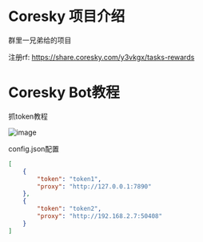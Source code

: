 # Coresky 项目介绍
群里一兄弟给的项目

注册rf: https://share.coresky.com/y3vkgx/tasks-rewards

# Coresky Bot教程

抓token教程

![image](https://github.com/user-attachments/assets/e4a25a25-28c0-45d4-84aa-d7bd7d65b04f)

config.json配置
```json
[
    {
        "token": "token1",
        "proxy": "http://127.0.0.1:7890"
    },
    {
        "token": "token2",
        "proxy": "http://192.168.2.7:50408"
    }
]

```
